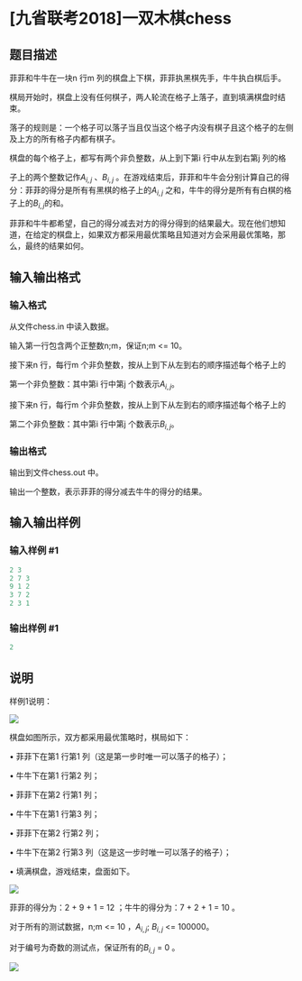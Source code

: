 # [九省联考2018]一双木棋chess

## 题目描述

菲菲和牛牛在一块n 行m 列的棋盘上下棋，菲菲执黑棋先手，牛牛执白棋后手。

棋局开始时，棋盘上没有任何棋子，两人轮流在格子上落子，直到填满棋盘时结束。

落子的规则是：一个格子可以落子当且仅当这个格子内没有棋子且这个格子的左侧及上方的所有格子内都有棋子。

棋盘的每个格子上，都写有两个非负整数，从上到下第i 行中从左到右第j 列的格

子上的两个整数记作$A_{i,j}$ 、$B_{i,j}$ 。在游戏结束后，菲菲和牛牛会分别计算自己的得分：菲菲的得分是所有有黑棋的格子上的$A_{i,j}$ 之和，牛牛的得分是所有有白棋的格子上的$B_{i,j}$的和。

菲菲和牛牛都希望，自己的得分减去对方的得分得到的结果最大。现在他们想知道，在给定的棋盘上，如果双方都采用最优策略且知道对方会采用最优策略，那么，最终的结果如何。

## 输入输出格式

### 输入格式

从文件chess.in 中读入数据。

输入第一行包含两个正整数n;m，保证n;m <= 10。

接下来n 行，每行m 个非负整数，按从上到下从左到右的顺序描述每个格子上的

第一个非负整数：其中第i 行中第j 个数表示$A_{i,j}$。

接下来n 行，每行m 个非负整数，按从上到下从左到右的顺序描述每个格子上的

第二个非负整数：其中第i 行中第j 个数表示$B_{i,j}$。

### 输出格式

输出到文件chess.out 中。

输出一个整数，表示菲菲的得分减去牛牛的得分的结果。

## 输入输出样例

### 输入样例 #1

```cpp
2 3
2 7 3
9 1 2
3 7 2
2 3 1
```


### 输出样例 #1

```cpp
2
```


## 说明

样例1说明：

![](https://cdn.luogu.com.cn/upload/pic/16877.png)

棋盘如图所示，双方都采用最优策略时，棋局如下：

• 菲菲下在第1 行第1 列（这是第一步时唯一可以落子的格子）；

• 牛牛下在第1 行第2 列；

• 菲菲下在第2 行第1 列；

• 牛牛下在第1 行第3 列；

• 菲菲下在第2 行第2 列；

• 牛牛下在第2 行第3 列（这是这一步时唯一可以落子的格子）；

• 填满棋盘，游戏结束，盘面如下。

![](https://cdn.luogu.com.cn/upload/pic/16878.png)

菲菲的得分为：2 + 9 + 1 = 12 ；牛牛的得分为：7 + 2 + 1 = 10 。

对于所有的测试数据，n;m <= 10 ，$A_{i,j}$; $B_{i,j}$ <= 100000。

对于编号为奇数的测试点，保证所有的$B_{i,j}$ = 0 。

![](https://cdn.luogu.com.cn/upload/pic/16879.png)

